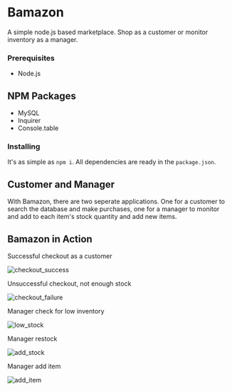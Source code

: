 # Bamazon

A simple node.js based marketplace. Shop as a customer or monitor inventory as a manager.

### Prerequisites

- Node.js

## NPM Packages

- MySQL
- Inquirer
- Console.table

### Installing

It's as simple as `npm i`. All dependencies are ready in the `package.json`.

## Customer and Manager

With Bamazon, there are two seperate applications. One for a customer to search the database and make purchases, one for a manager to monitor and add to each item's stock quantity and add new items.

## Bamazon in Action

Successful checkout as a customer

![checkout_success](https://user-images.githubusercontent.com/35508654/56305130-3c8b3e80-6105-11e9-8fa4-b3125ff1f996.gif)

Unsuccessful checkout, not enough stock

![checkout_failure](https://user-images.githubusercontent.com/35508654/56305458-f682aa80-6105-11e9-8ead-522ed7104a30.gif)

Manager check for low inventory

![low_stock](https://user-images.githubusercontent.com/35508654/56310440-7cf0b980-6111-11e9-92ef-9975b050c727.gif)

Manager restock

![add_stock](https://user-images.githubusercontent.com/35508654/56310439-7cf0b980-6111-11e9-8800-04ae649d58b2.gif)

Manager add item

![add_item](https://user-images.githubusercontent.com/35508654/56310438-7cf0b980-6111-11e9-8a4e-3d85c6c6c608.gif)

